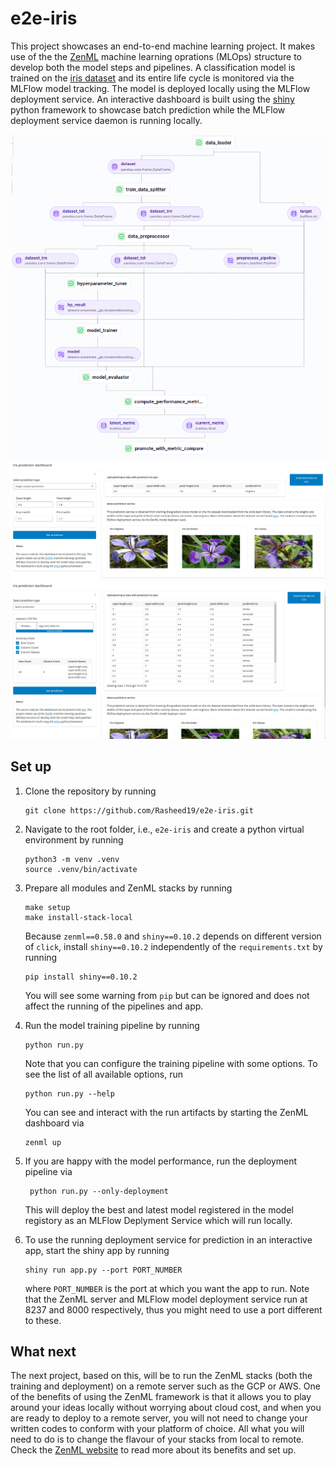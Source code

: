 # e2e-iris
This project showcases an end-to-end machine learning project. It makes use of the the [ZenML](https://www.zenml.io/) machine learning 
oprations (MLOps) structure to develop both the model steps
and pipelines. A classification model is trained on the [iris dataset](https://en.wikipedia.org/wiki/Iris_flower_data_set) and its entire life cycle is monitored via the MLFlow model tracking. The model is deployed locally using the MLFlow deployment service. An interactive dashboard  is built using the [shiny](https://shiny.posit.co/py/) python framework to showcase batch prediction while the MLFlow deployment service daemon is running locally.

![Dashboard UI](assets/training_pipeline.png)
![Dashboard UI](assets/dashboard_ui.png)
![Dashboard UI](assets/dashboard_ui_2.png)

## Set up
1. Clone the repository by running
    ```
    git clone https://github.com/Rasheed19/e2e-iris.git
    ```
1. Navigate to the root folder, i.e., `e2e-iris` and create a python virtual environment by running
    ```
    python3 -m venv .venv
    source .venv/bin/activate
    ``` 
1. Prepare all modules and ZenML stacks by running
    ```
    make setup
    make install-stack-local
    ```
    Because `zenml==0.58.0` and `shiny==0.10.2` depends on different version of `click`, install `shiny==0.10.2` independently of the `requirements.txt` by running
    ```
    pip install shiny==0.10.2
    ```
    You will see some warning from `pip` but can be ignored and does not affect the running of the pipelines and app.
1. Run the model training pipeline by running
    ```
    python run.py
    ```
    Note that you can configure the training pipeline with some options. To see the list of all available options, run
    ```
    python run.py --help
    ```
    You can see and interact with the run artifacts by starting the ZenML dashboard via 
    ```
    zenml up
    ```
1. If you are happy with the model performance, run the deployment pipeline via
   ```
    python run.py --only-deployment
    ```
    This will deploy the best and latest model registered in the model registory as an MLFlow Deplyment Service which will run locally.

1. To use the running deployment service for prediction in an interactive app, start the shiny app by running 
    ```
    shiny run app.py --port PORT_NUMBER
    ```  
    where `PORT_NUMBER` is the port at which you want the app to run. Note that the ZenML server and MLFlow model deployment service run at 8237 and 8000 respectively, thus you might need to use a port different to these.
    
## What next
The next project, based on this, will be to run the ZenML stacks (both the training and deployment) on a remote server such as the GCP or AWS. One of the benefits of using the ZenML framework is that it allows you to play around your ideas locally without worrying about cloud cost, and when you are ready to deploy to a remote server, you will not need to change your written codes to conform with your platform of choice. All what you will need to do is to change the flavour of your stacks from local to remote. Check the [ZenML website](https://www.zenml.io/) to read more about its benefits and set up.